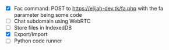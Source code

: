 -   [x] Fac command: POST to https://elijah-dev.tk/fa.php with the fa parameter being some code
-   [ ] Chat subdomain using WebRTC
-   [ ] Store files in IndexedDB
-   [x] Export/Import
-   [ ] Python code runner
